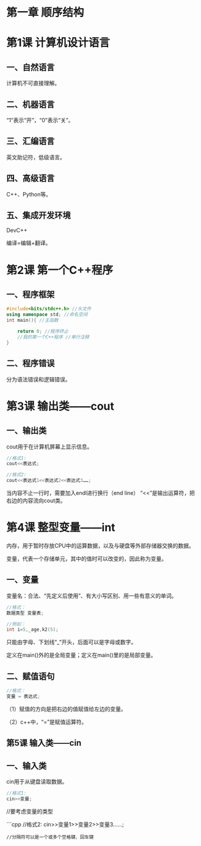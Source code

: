 # 第一章 顺序结构

# 第1课 计算机设计语言

## 一、自然语言

计算机不可直接理解。

## 二、机器语言

“1”表示“开”，“0”表示“关”。

## 三、汇编语言

英文助记符，低级语言。

## 四、高级语言

C++、Python等。

## 五、集成开发环境

DevC++ 

编译=编辑+翻译。

# 第2课 第一个C++程序

## 一、程序框架

```cpp
#include<bits/stdc++.h> //头文件
using namespace std; //命名空间
int main(){ //主函数

	return 0; //程序终止
	//我的第一个C++程序 //单行注释
}
```

## 二、程序错误

分为语法错误和逻辑错误。

# 第3课 输出类——cout

## 一、输出类

cout用于在计算机屏幕上显示信息。

```cpp
//格式1:  
cout<<表达式;
```

```cpp
//格式2:
cout<<表达式1<<表达式2<<表达式3……;
```

当内容不止一行时，需要加入endl进行换行（end line）
“<<”是输出运算符，把右边的内容流向cout类。

# 第4课 整型变量——int

内存，用于暂时存放CPU中的运算数据，以及与硬盘等外部存储器交换的数据。

变量，代表一个存储单元，其中的值时可以改变的，因此称为变量。

## 一、变量

变量名：合法、“先定义后使用”、有大小写区别、用一些有意义的单词。

```cpp
//格式： 
数据类型 变量表;
```

```cpp
//例如：
int i=5,_age,k2(5);
```

只能由字母、下划线“_“开头，后面可以是字母或数字。

定义在main()外的是全局变量；定义在main()里的是局部变量。
## 二、赋值语句

```cpp
//格式：
变量 = 表达式;
```

（1）赋值的方向是把右边的值赋值给左边的变量。

（2）c++中，“=”是赋值运算符。

## 第5课 输入类——cin
## 一、输入类

cin用于从键盘读取数据。

```cpp
//格式1:
cin>>变量;
```
//要考虑变量的类型

​```cpp
//格式2:
cin>>变量1>>变量2>>变量3……;
```
//分隔符可以是一个或多个空格键、回车键




